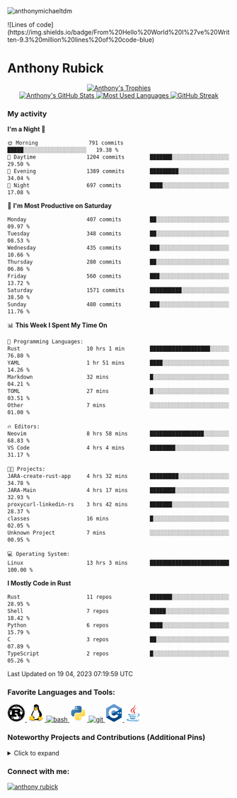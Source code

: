 <!--profile views-->
<p align="left"> 
  <img src="https://komarev.com/ghpvc/?username=anthonymichaeltdm&label=Profile%20views&color=0e75b6&style=flat" alt="anthonymichaeltdm" /> 
</p>
<!--START_SECTION:loc-->
![Lines of code](https://img.shields.io/badge/From%20Hello%20World%20I%27ve%20Written-9.3%20million%20lines%20of%20code-blue)


<!--END_SECTION:loc-->

# Anthony Rubick

<!--trophies https://github.com/ryo-ma/github-profile-trophy -->
<div align="center"> 
  <a href="https://github.com/ryo-ma/github-profile-trophy">
    <picture>
      <source
        srcset="https://github-profile-trophy.vercel.app/?username=anthonymichaeltdm&theme=gitdimmed&no-frame=true&no-bg=true&column=-1"
        media="(prefers-color-scheme: dark)"
      />
      <source
        srcset="https://github-profile-trophy.vercel.app/?username=anthonymichaeltdm&theme=_____&no-frame=true&no-bg=true&column=-1"
        media="(prefers-color-scheme: light), (prefers-color-scheme: no-preference)"
      />
      <img src="https://github-profile-trophy.vercel.app/?username=anthonymichaeltdm&theme=gitdimmed&no-frame=true&no-bg=true&column=-1" alt="Anthony's Trophies" />
    </picture>
  </a>
</div>

<div align="center">
  <a href="https://github.com/anuraghazra/github-readme-stats">
    <picture>
      <source
        srcset="https://github-readme-stats.vercel.app/api?username=anthonymichaeltdm&show_icons=true&locale=en&theme=github_dark_dimmed&count_private=true&hide_border=true&include_all_commits=true"
        media="(prefers-color-scheme: dark)"
      />
      <source
        srcset="https://github-readme-stats.vercel.app/api?username=anthonymichaeltdm&show_icons=true&locale=en&theme=___&count_private=true&hide_border=true&include_all_commits=true"
        media="(prefers-color-scheme: light), (prefers-color-scheme: no-preference)"
      />
      <img src="https://github-readme-stats.vercel.app/api?username=anthonymichaeltdm&show_icons=true&locale=en&theme=github_dark_dimmed&count_private=true&hide_border=true&include_all_commits=true" alt="Anthony's GitHub Stats" />
    </picture>
  </a>
  
  <!--most used languages-->
  <a href="https://github.com/anuraghazra/github-readme-stats">
    <picture>
      <source
        srcset="https://github-readme-stats.vercel.app/api/top-langs?username=anthonymichaeltdm&show_icons=true&locale=en&layout=compact&theme=github_dark_dimmed&langs_count=8&count_private=true&size_weight=0.5&count_weight=0.5&hide_border=true"
        media="(prefers-color-scheme: dark)"
      />
      <source
        srcset="https://github-readme-stats.vercel.app/api/top-langs?username=anthonymichaeltdm&show_icons=true&locale=en&layout=compact&theme=____&langs_count=8&count_private=true&size_weight=0.5&count_weight=0.5&hide_border=true"
        media="(prefers-color-scheme: light), (prefers-color-scheme: no-preference)"
      />
      <img src="https://github-readme-stats.vercel.app/api/top-langs?username=anthonymichaeltdm&show_icons=true&locale=en&layout=compact&theme=github_dark_dimmed&langs_count=8&count_private=true&size_weight=0.5&count_weight=0.5&hide_border=true" alt="Most Used Languages" />
    </picture>
  </a>
  
  <!--streak https://git.io/streak-stats -->
  <a href="https://git.io/streak-stats">
    <picture>
      <source
        srcset="https://streak-stats.demolab.com?user=AnthonyMichaelTDM&theme=one-dark-pro&hide_border=true"
        media="(prefers-color-scheme: dark)"
      />
      <source
        srcset="https://streak-stats.demolab.com?user=AnthonyMichaelTDM&theme=_____&hide_border=true"
        media="(prefers-color-scheme: light), (prefers-color-scheme: no-preference)"
      />
      <img src="https://streak-stats.demolab.com?user=AnthonyMichaelTDM&theme=one-dark-pro&hide_border=true" alt="GitHub Streak" />
    </picture>
  </a>
</div>

### My activity

<!-- weekly activity https://github.com/AnthonyMichaelTDM/waka-readme-stats -->
<!--START_SECTION:waka-->
**I'm a Night 🦉** 

```text
🌞 Morning                791 commits         █████░░░░░░░░░░░░░░░░░░░░   19.38 % 
🌆 Daytime                1204 commits        ███████░░░░░░░░░░░░░░░░░░   29.50 % 
🌃 Evening                1389 commits        █████████░░░░░░░░░░░░░░░░   34.04 % 
🌙 Night                  697 commits         ████░░░░░░░░░░░░░░░░░░░░░   17.08 % 
```
📅 **I'm Most Productive on Saturday** 

```text
Monday                   407 commits         ██░░░░░░░░░░░░░░░░░░░░░░░   09.97 % 
Tuesday                  348 commits         ██░░░░░░░░░░░░░░░░░░░░░░░   08.53 % 
Wednesday                435 commits         ███░░░░░░░░░░░░░░░░░░░░░░   10.66 % 
Thursday                 280 commits         ██░░░░░░░░░░░░░░░░░░░░░░░   06.86 % 
Friday                   560 commits         ███░░░░░░░░░░░░░░░░░░░░░░   13.72 % 
Saturday                 1571 commits        ██████████░░░░░░░░░░░░░░░   38.50 % 
Sunday                   480 commits         ███░░░░░░░░░░░░░░░░░░░░░░   11.76 % 
```


📊 **This Week I Spent My Time On** 

```text
💬 Programming Languages: 
Rust                     10 hrs 1 min        ███████████████████░░░░░░   76.80 % 
YAML                     1 hr 51 mins        ████░░░░░░░░░░░░░░░░░░░░░   14.26 % 
Markdown                 32 mins             █░░░░░░░░░░░░░░░░░░░░░░░░   04.21 % 
TOML                     27 mins             █░░░░░░░░░░░░░░░░░░░░░░░░   03.51 % 
Other                    7 mins              ░░░░░░░░░░░░░░░░░░░░░░░░░   01.00 % 

🔥 Editors: 
Neovim                   8 hrs 58 mins       █████████████████░░░░░░░░   68.83 % 
VS Code                  4 hrs 4 mins        ████████░░░░░░░░░░░░░░░░░   31.17 % 

🐱‍💻 Projects: 
JARA-create-rust-app     4 hrs 32 mins       █████████░░░░░░░░░░░░░░░░   34.78 % 
JARA-Main                4 hrs 17 mins       ████████░░░░░░░░░░░░░░░░░   32.93 % 
proxycurl-linkedin-rs    3 hrs 42 mins       ███████░░░░░░░░░░░░░░░░░░   28.37 % 
classes                  16 mins             █░░░░░░░░░░░░░░░░░░░░░░░░   02.05 % 
Unknown Project          7 mins              ░░░░░░░░░░░░░░░░░░░░░░░░░   00.95 % 

💻 Operating System: 
Linux                    13 hrs 3 mins       █████████████████████████   100.00 % 
```

**I Mostly Code in Rust** 

```text
Rust                     11 repos            ███████░░░░░░░░░░░░░░░░░░   28.95 % 
Shell                    7 repos             █████░░░░░░░░░░░░░░░░░░░░   18.42 % 
Python                   6 repos             ████░░░░░░░░░░░░░░░░░░░░░   15.79 % 
C                        3 repos             ██░░░░░░░░░░░░░░░░░░░░░░░   07.89 % 
TypeScript               2 repos             █░░░░░░░░░░░░░░░░░░░░░░░░   05.26 % 
```




 Last Updated on 19 04, 2023 07:19:59 UTC
<!--END_SECTION:waka-->

<!--favorite languages and tools, and most used langs-->
### Favorite Languages and Tools:

<!--favorite tools and langs-->
<p align="left"> 
  <a href="https://www.rust-lang.org" target="_blank" rel="noreferrer">
    <img src="https://raw.githubusercontent.com/devicons/devicon/master/icons/rust/rust-plain.svg" alt="rust" width="40" height="40"/>
  </a>
  <a href="https://www.linux.org/" target="_blank" rel="noreferrer">
    <img src="https://raw.githubusercontent.com/devicons/devicon/master/icons/linux/linux-original.svg" alt="linux" width="40" height="40"/> 
  </a> 
  <a href="https://www.gnu.org/software/bash/" target="_blank" rel="noreferrer"> 
    <img src="https://www.vectorlogo.zone/logos/gnu_bash/gnu_bash-icon.svg" alt="bash" width="40" height="40"/> 
  </a> 
  <a href="https://www.python.org" target="_blank" rel="noreferrer">
    <img src="https://raw.githubusercontent.com/devicons/devicon/master/icons/python/python-original.svg" alt="python" width="40" height="40"/>
  </a> 
  <a href="https://git-scm.com/" target="_blank" rel="noreferrer">
    <img src="https://www.vectorlogo.zone/logos/git-scm/git-scm-icon.svg" alt="git" width="40" height="40"/>
  </a>
  <a href="https://www.w3schools.com/cpp/" target="_blank" rel="noreferrer">
    <img src="https://raw.githubusercontent.com/devicons/devicon/master/icons/cplusplus/cplusplus-original.svg" alt="cplusplus" width="40" height="40"/> 
  </a> 
  <a href="https://www.java.com" target="_blank" rel="noreferrer">
    <img src="https://raw.githubusercontent.com/devicons/devicon/master/icons/java/java-original.svg" alt="java" width="40" height="40"/> 
  </a> 
</p>

<!-- Pins https://github.com/anuraghazra/github-readme-stats -->
### Noteworthy Projects and Contributions (Additional Pins)

<details>
  <summary>Click to expand</summary>

  #### Linux related

  <details>
    <summary>Click to expand</summary>
    <h5>Custom ArcoLinux Build</h5>
    <p align="left">
      <a href="https://github.com/AnthonyMichaelTDM/arco-leftwm"><img align="center" src="https://github-readme-stats.vercel.app/api/pin/?username=AnthonyMichaelTDM&repo=arco-leftwm&show_owner=true" height="100"/></a>
      <a href="https://github.com/AnthonyMichaelTDM/genesis-repo"><img align="center" src="https://github-readme-stats.vercel.app/api/pin/?username=AnthonyMichaelTDM&repo=genesis-repo&show_owner=true" height="100"/></a>
      <a href="https://github.com/AnthonyMichaelTDM/pkgbuild"><img align="center" src="https://github-readme-stats.vercel.app/api/pin/?username=AnthonyMichaelTDM&repo=pkgbuild&show_owner=true" height="100"/></a>
    </p>
    <h5>Packages and Configs</h5>
    <p align="left">
      <a href="https://github.com/AnthonyMichaelTDM/edu-leftwm"><img align="center" src="https://github-readme-stats.vercel.app/api/pin/?username=AnthonyMichaelTDM&repo=edu-leftwm&show_owner=true" height="100"/></a>
      <a href="https://github.com/AnthonyMichaelTDM/leftwm-personal-themes"><img align="center" src="https://github-readme-stats.vercel.app/api/pin/?username=AnthonyMichaelTDM&repo=leftwm-personal-themes&show_owner=true" height="100"/></a>
      <a href="https://github.com/AnthonyMichaelTDM/edu-calamares-config"><img align="center" src="https://github-readme-stats.vercel.app/api/pin/?username=AnthonyMichaelTDM&repo=edu-calamares-config&show_owner=true" height="100"/></a>
      <a href="https://github.com/AnthonyMichaelTDM/edu-st"><img align="center" src="https://github-readme-stats.vercel.app/api/pin/?username=AnthonyMichaelTDM&repo=edu-st&show_owner=true" height="100"/></a>
      <a href="https://github.com/AnthonyMichaelTDM/AstroNvim"><img align="center" src="https://github-readme-stats.vercel.app/api/pin/?username=AnthonyMichaelTDM&repo=AstroNvim&show_owner=true" height="100"/></a>
      <a href="https://github.com/AnthonyMichaelTDM/edu-sddm-BloodMoon-sugar-candy"><img align="center" src="https://github-readme-stats.vercel.app/api/pin/?username=AnthonyMichaelTDM&repo=edu-sddm-BloodMoon-sugar-candy&show_owner=true" height="100"/></a>
    </p>
  </details>

  #### Rust Projects 

  <details>
    <summary>Click to expand</summary>
    <p align="left">
      <a href="https://github.com/Wulf/create-rust-app"><img align="center" src="https://github-readme-stats.vercel.app/api/pin/?username=AnthonyMichaelTDM&repo=create-rust-app&show_owner=true" height="100"/></a>
      <a href="https://github.com/AnthonyMichaelTDM/AdventuresInRust"><img align="center" src="https://github-readme-stats.vercel.app/api/pin/?username=AnthonyMichaelTDM&repo=AdventuresInRust&show_owner=true" height="100"/></a>
      <a href="https://github.com/AnthonyMichaelTDM/rust-cli-minesweeper"><img align="center" src="https://github-readme-stats.vercel.app/api/pin/?username=AnthonyMichaelTDM&repo=rust-cli-minesweeper&show_owner=true" height="100"/></a>
      <a href="https://github.com/AnthonyMichaelTDM/CLIA"><img align="center" src="https://github-readme-stats.vercel.app/api/pin/?username=AnthonyMichaelTDM&repo=CLIA&show_owner=true" height="100"/></a>
      <a href="https://github.com/AnthonyMichaelTDM/rust-script_update-album-artist-in-metadata"><img align="center" src="https://github-readme-stats.vercel.app/api/pin/?username=AnthonyMichaelTDM&repo=rust-script_update-album-artist-in-metadata&show_owner=true" height="100"/></a>
      <a href="https://github.com/AnthonyMichaelTDM/grep-directory"><img align="center" src="https://github-readme-stats.vercel.app/api/pin/?username=AnthonyMichaelTDM&repo=grep-directory&show_owner=true" height="100"/></a>
      <a href="https://github.com/AnthonyMichaelTDM/rust-file-line-counter"><img align="center" src="https://github-readme-stats.vercel.app/api/pin/?username=AnthonyMichaelTDM&repo=rust-file-line-counter&show_owner=true" height="100"/></a>
    </p>
  </details>

  #### Python Projects

  <details>
    <summary>Click to expand</summary
    <p align="left">
      <a href="https://github.com/AnthonyMichaelTDM/DRG-Save-Editor"><img align="center" src="https://github-readme-stats.vercel.app/api/pin/?username=AnthonyMichaelTDM&repo=DRG-Save-Editor&show_owner=true" height="100"/></a>
      <a href="https://github.com/AnthonyMichaelTDM/secret-santa-assignment.py"><img align="center" src="https://github-readme-stats.vercel.app/api/pin/?username=AnthonyMichaelTDM&repo=secret-santa-assignment.py&show_owner=true" height="100"/></a>
      <!-- uncomment when it become public
      <a href="https://github.com/AnthonyMichaelTDM/UCM-Orchard-Data-Analysis"><img align="center" src="https://github-readme-stats.vercel.app/api/pin/?username=AnthonyMichaelTDM&repo=UCM-Orchard-Data-Analysis&show_owner=true" height="100"/></a>
      -->
    </p>
  </details>

  #### Java Projects

  <details>
    <summary>Click to expand</summary
    <p align="left">
      <a href="https://github.com/AnthonyMichaelTDM/Java-Image-Manipulation-Program"><img align="center" src="https://github-readme-stats.vercel.app/api/pin/?username=AnthonyMichaelTDM&repo=Java-Image-Manipulation-Program&show_owner=true" height="100"/></a>
      <a href="https://github.com/AnthonyMichaelTDM/Sort-Algorithm-Visualiser"><img align="center" src="https://github-readme-stats.vercel.app/api/pin/?username=AnthonyMichaelTDM&repo=Sort-Algorithm-Visualiser&show_owner=true" height="100"/></a>
    </p>
  </details>
  
  #### Misc 
  see pins
</details>
  
<!--socials-->
### Connect with me:

<p align="left">
  <a href="https://linkedin.com/in/anthony rubick" target="blank">
    <img src="https://raw.githubusercontent.com/rahuldkjain/github-profile-readme-generator/master/src/images/icons/Social/linked-in-alt.svg" alt="anthony rubick" height="30" width="40" />
  </a>
</p>

